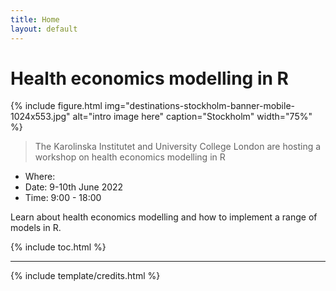 ```yaml
---
title: Home
layout: default
---
```


# Health economics modelling in R

{% include figure.html img="destinations-stockholm-banner-mobile-1024x553.jpg" alt="intro image here" caption="Stockholm" width="75%" %}

> The Karolinska Institutet and University College London are hosting a workshop on health economics modelling in R

* Where:
* Date: 9-10th June 2022
* Time: 9:00 - 18:00

Learn about health economics modelling and how to implement a range of models in R.

{% include toc.html %}

------

{% include template/credits.html %}

